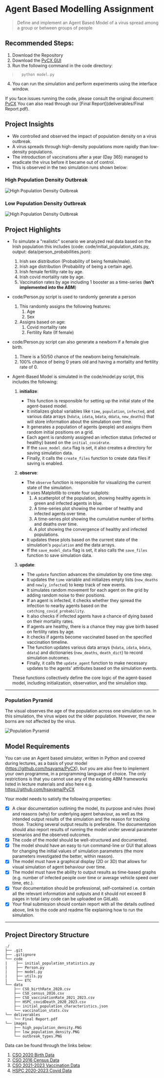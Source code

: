 # Agent Based Modelling Assignment
> Define and implement an Agent Based Model of a virus spread among a group or between groups of people

## Recommended Steps:

1. Download the Repository
2. Download the [PyCX GUI](https://math.libretexts.org/Bookshelves/Scientific_Computing_Simulations_and_Modeling/Book%3A_Introduction_to_the_Modeling_and_Analysis_of_Complex_Systems_(Sayama)/10%3A_Interactive_Simulations_of_Complex_Systems/10.02%3A_Interactive_Simulation_with_PyCX)
3. Run the following command in the code directory:
>       python model.py
4. You can run the simulation and perform experiments using the interface window.

If you face issues running the code, please consult the original document: [PyCX](https://github.com/hsayama/PyCX/blob/master/README.md)
You can also read through our [Final Report](deliverables/Final Report.pdf).
## Project Insights
- We controlled and observed the impact of population density on a virus outbreak.
- A virus spreads through high-density populations more rapidly than low-density populations.
- The introduction of vaccinations after a year (Day 365) managed to eradicate the virus before it became out of control.
- This is observed in the two simulation runs shown below:

### High Population Density Outbreak
![High Population Density Outbreak](images/high_population_density.PNG)

### Low Population Density Outbreak
![High Population Density Outbreak](images/low_population_density.PNG)

## Project Highlights
- To simulate a "realistic" scenario we analyzed real data based on the Irish population this includes (code: code/initial_population_stats.py, output: data/person_probabilities.json):
   1. Irish sex distribution (Probability of being female/male).
   2. Irish age distribution (Probability of being a certain age).
   3. Irish female fertility rate by age.
   4. Irish covid mortality rate by age.
   5. Vaccination rates by age including 1 booster as a time-series (**Isn't implemented into the ABM**)
- code/Person.py script is used to randomly generate a person
   1. This randomly assigns the following features:
      1. Age
      2. Sex
   2. Assigns based on age:
      1. Covid mortality rate
      2. Fertility Rate (If female)
- code/Person.py script can also generate a newborn if a female give birth.
   1. There is a 50/50 chance of the newborn being female/male.
   2. 100% chance of being 0 years old and having a mortality and fertility rate of 0.
- Agent-Based Model is simulated in the code/model.py script, this includes the following:
   1. **initialize**:
      - This function is responsible for setting up the initial state of the agent-based model.
      - It initializes global variables like `time`, `population`, `infected`, and various data arrays (`hdata`, `idata`, `bdata`, `ddata`, `new_deaths`) that will store information about the simulation over time.
      - It generates a population of agents (people) and assigns them random initial positions on a grid.
      - Each agent is randomly assigned an infection status (infected or healthy) based on the `initial_covidrate`.
      - If the `save_model_data` flag is set, it also creates a directory for saving simulation data.
      - Finally, it calls the `create_files` function to create data files if saving is enabled.
   
   2. **observe**:
      - The `observe` function is responsible for visualizing the current state of the simulation.
      - It uses Matplotlib to create four subplots:
        1. A scatterplot of the population, showing healthy agents in green and infected agents in blue.
        2. A time-series plot showing the number of healthy and infected agents over time.
        3. A time-series plot showing the cumulative number of births and deaths over time.
        4. A plot showing the convergence of healthy and infected populations.
      - It updates these plots based on the current state of the simulation's `population` and the data arrays.
      - If the `save_model_data` flag is set, it also calls the `save_files` function to save simulation data.
   
   3. **update**:
      - The `update` function advances the simulation by one time step.
      - It updates the `time` variable and initializes empty lists (`new_deaths` and `newly_infected`) to keep track of new events.
      - It simulates random movement for each agent on the grid by adding random noise to their positions.
      - If an agent is infected, it checks whether they spread the infection to nearby agents based on the `catching_covid_probability`.
      - It also checks if infected agents have a chance of dying based on their mortality rates.
      - If agents are healthy, there is a chance they may give birth based on fertility rates by age.
      - It checks if agents become vaccinated based on the specified vaccination timeline.
      - The function updates various data arrays (`hdata`, `idata`, `bdata`, `ddata`) and dictionaries (`new_deaths`, `death_dict`) to record simulation outcomes.
      - Finally, it calls the `update_agent` function to make necessary updates to the agents' attributes based on the simulation events.
   
   These functions collectively define the core logic of the agent-based model, including initialization, observation, and the simulation step.
---
### Population Pyramid 
The visual observes the age of the population across one simulation run. In this simulation, the virus wipes out the older population. However, the new borns are not affected by the virus.

![Population Pyramid](code/animation.gif)

## Model Requirements
You can use an Agent based simulator, written in Python and covered during lectures, as a basis of your model (https://github.com/hsayama/PyCX), but you are also free to implement your own programme, in a programming language of choice. The only restrictions is that you cannot use any of the existing ABM frameworks listed in lecture materials and also here e.g. https://github.com/hsayama/PyCX

Your model needs to satisfy the following properties:
- [x] A clear documentation outlining the model, its purpose and rules (how) and reasons (why) for underlying agent behaviour, as well as the intended output results of the simulation and the reason for tracking those. Tracking several output results is preferable. The documentation should also report results of running the model under several parameter scenarios and the observed outcomes.
- [x] The code of the model should be well-structured and documented.
- [x] The model should have an easy to run command-line or GUI that allows for changing the initial values of simulation parameters (the more parameters investigated the better, within reason).
- [x] The model must have a graphical display (2D or 3D) that allows for visual simulation of agent behaviour over time.
- [x] The model must have the ability to output results as time-based graphs (e.g. number of infected people over time or average vehicle speed over time, etc.).
- [x] Your documentation should be professional, self-contained i.e. contain all the relevant information and outputs and it should not exceed 8 pages in total (any code can be uploaded on GitLab).
- [x] Your final submission should contain report with all the details outlined above, link to the code and readme file explaining how to run the simulation.
---
## Project Directory Structure
```
./
├── .git
├── .gitignore
└── code
|    ├── initial_population_statistics.py
|    ├── Person.py
|    ├── model.py
|    ├── utils.py
|    └── ETC
└── data
    ├── CSO_birthRate_2020.csv
    ├── CSO_census_2016.csv
    ├── CSO_vaccinationRate_2021_2023.csv
    ├── HSPC_covidDeath_2020_2023.csv
    ├── initial_population_characteristics.json
    └── vaccination_stats.csv
└── deliverables
    └── Final Report.pdf
└── images
    ├── high_population_density.PNG
    ├── low_population_density.PNG
    └── outbreak_types.PNG
```
 
 Data can be found through the links below:
 1. [CSO 2020 Birth Data](https://data.cso.ie/table/VSA36)
 2. [CSO 2016 Census Data](https://data.cso.ie/table/E3001)
 3. [CSO 2021-2023 Vaccination Data](https://data.cso.ie/table/E3001)
 4. [HSPC 2020-2023 Covid Data](https://www.hpsc.ie/a-z/respiratory/coronavirus/novelcoronavirus/surveillance/covid-19deathsreportedinireland/COVID-19_Death_Report_Website_v1.8_06032023.pdf)
 
